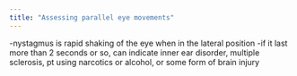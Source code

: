 ```yaml
---
title: "Assessing parallel eye movements"
---
```

-nystagmus is rapid shaking of the eye when in the lateral position
-if it last more than 2 seconds or so, can indicate inner ear disorder, multiple sclerosis, pt using narcotics or alcohol, or some form of brain injury

